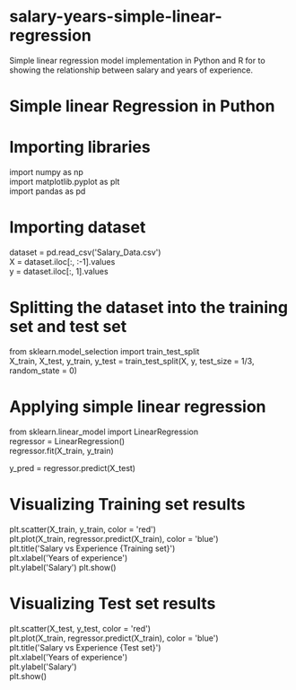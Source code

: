 # salary-years-simple-linear-regression
Simple linear regression model implementation in Python and R for to showing the relationship between salary and years of experience.

# Simple linear Regression in Puthon
# Importing libraries
import numpy as np    
import matplotlib.pyplot as plt   
import pandas as pd

# Importing dataset
dataset = pd.read_csv('Salary_Data.csv')  
X = dataset.iloc[:, :-1].values   
y = dataset.iloc[:, 1].values   

# Splitting the dataset into the training set and test set
from sklearn.model_selection import train_test_split    
X_train, X_test, y_train, y_test = train_test_split(X, y, test_size = 1/3, random_state = 0)    

# Applying simple linear regression

from sklearn.linear_model import LinearRegression   
regressor = LinearRegression()    
regressor.fit(X_train, y_train)   

y_pred = regressor.predict(X_test)    

# Visualizing Training set results
plt.scatter(X_train, y_train, color = 'red')    
plt.plot(X_train, regressor.predict(X_train), color = 'blue')   
plt.title('Salary vs Experience {Training set}')    
plt.xlabel('Years of experience')   
plt.ylabel('Salary')
plt.show()

# Visualizing Test set results
plt.scatter(X_test, y_test, color = 'red')    
plt.plot(X_train, regressor.predict(X_train), color = 'blue')   
plt.title('Salary vs Experience {Test set}')    
plt.xlabel('Years of experience')   
plt.ylabel('Salary')    
plt.show()    

